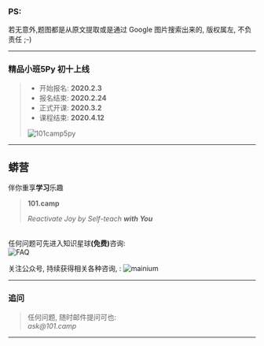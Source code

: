 <br/>

<h3>PS:</h3>

<p>若无意外,题图都是从原文提取或是通过 Google 图片搜索出来的, 版权属左, 不负责任 ;-)</p>


<hr/>

<h3>精品小班5Py 初十上线</h3>
<blockquote><p>
    
<ul>
    <li>
    开始报名: <b>2020.2.3</b>
    </li>
    <li>
    报名结束: <b>2020.2.24</b>
    </li>
    <li>
    正式开课: <b>2020.3.2</b>
    </li>
    <li>
    课程结束: <b>2020.4.12</b>
    </li>
</ul>

<img alt="101camp5py" src="http://ydlj.zoomquiet.top/ipic/2020-02-02-200202RQ5py_only.jpg"/>

</p></blockquote>


<hr/>

<h2>蟒营</h2>
<p>
    伴你重享<b>学习</b>乐趣
</p>
<blockquote>
<p>
    <b>
    101.camp
    </b>
</p>
<p>
    <i>
    Reactivate Joy by Self-teach <b>with You</b>
    </i>
</p>
</blockquote>


<br/>
任何问题可先进入知识星球<b>(免费)</b>咨询:
<br/>
<img alt="FAQ" 
    src="https://ipic.zoomquiet.top/2019-08-28-FAQ101camp.jpeg"/>


<p>关注公众号, 持续获得相关各种咨询, :
<img alt="mainium" src="https://ipic.zoomquiet.top/2019-10-12-mainium-qr-barnner.jpg"/>

<!--
<img alt="PythoniCamp" src="http://0.zoomquiet.top/logos/101.camp/banner_101camp_h191.jpg"/>

    <br/>
实在想立即开始感受蟒营, 可以加入知识星球(免费):
    <br/>

<img alt="蟒营101camp" src="https://ipic.zoomquiet.top/2019-08-09-190809camp101.jpeg"/>

-->
</p>

<hr/>

<h3>追问</h3>
<blockquote>
<p>
    任何问题, 随时邮件提问可也:
<br/>
    <i>
    ask@101.camp
    </i>
</p>
</blockquote>

<hr/>



